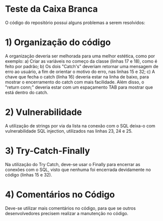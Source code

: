 # Teste da Caixa Branca

O código do repositório possui alguns problemas a serem resolvidos:

# 1) Organização do código
A organização deveria ser melhorada para uma melhor estética, como por exemplo:
a) Criar as variáveis no começo da classe (linhas 17 e 18), como é feito por padrão;
b) Os dois "Catch's" deveriam retornar uma mensagem de erro ao usuário, a fim de orientar o motivo do erro, nas linhas 15 e 32;
c) A chave que fecha o catch (linha 16) deveria estar na linha de baixo, para mostrar o encerramento do catch com mais facilidade. Além disso, o "return conn;" deveria estar com um espaçamento TAB para mostrar que está dentro do catch.

# 2) Vulnerabilidade
A utilização de strings por via da lista na conexão com o SQL deixa-o com vulnerabilidade SQL injection, utilizados nas linhas 23, 24 e 25.

# 3) Try-Catch-Finally
Na utilização do Try Catch, deve-se usar o Finally para encerrar as conexões com o SQL, visto que nenhuma foi encerrada devidamente no código (linhas 15 e 32).

# 4) Comentários no Código
Deve-se utilizar mais comentários no código, para que se outros desenvolvedores precisem realizar a manutenção no código.
